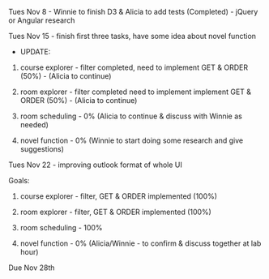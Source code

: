 Tues Nov 8  - Winnie to finish D3 & Alicia to add tests (Completed)
            - jQuery or Angular research
            
Tues Nov 15 - finish first three tasks, have some idea about novel function
*  UPDATE:

1) course explorer - filter completed, need to implement GET & ORDER (50%) - (Alicia to continue)
   
2) room explorer - filter completed need to implement implement GET & ORDER (50%) - (Alicia to continue)
   
3) room scheduling - 0% (Alicia to continue & discuss with Winnie as needed)
   
4) novel function - 0%  (Winnie to start doing some research and give suggestions)
   
Tues Nov 22 - improving outlook format of whole UI

Goals:     
1) course explorer - filter, GET & ORDER implemented (100%)

2) room explorer - filter, GET & ORDER implemented (100%)
           
3) room scheduling - 100%
           
4) novel function - 0% (Alicia/Winnie - to confirm & discuss together at lab hour)

Due Nov 28th
